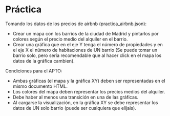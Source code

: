 # Práctica
Tomando los datos de los precios de airbnb (practica_airbnb.json):
- Crear un mapa con los barrios de la ciudad de Madrid y pintarlos por colores según el precio medio del alquiler en el barrio.
- Crear una gráfica que en el eje Y tenga el número de propiedades y en el eje X el número de habitaciones de UN barrio (Se puede tomar un barrio solo, pero sería recomendable que al hacer click en el mapa los datos de la gráfica cambien).

Condiciones para el APTO:

- Ambas gráficas (el mapa y la gráfica XY) deben ser representadas en el mismo documento HTML.
- Los colores del mapa deben representar los precios medios del alquiler. 
- Debe haber al menos una transición en una de las gráficas.
- Al cargarse la visualización, en la gráfica XY se debe representar los datos de UN solo barrio (puede ser cualquiera que elijais).